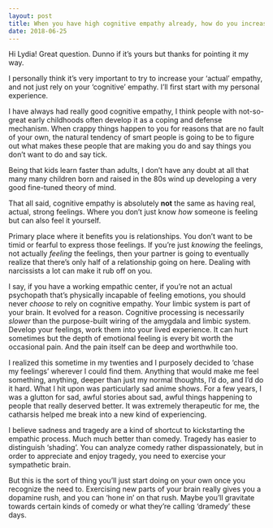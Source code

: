 ```yaml
---
layout: post
title: When you have high cognitive empathy already, how do you increase your affective&#47;emotional empathy? Should you even bother trying to increase your affective&#47;emotional empathy, if your cognitive empathy is high? Why or why not?
date: 2018-06-25
---
```


<p>Hi Lydia! Great question. Dunno if it’s yours but thanks for pointing it my way.</p><p>I personally think it’s very important to try to increase your ‘actual’ empathy, and not just rely on your ‘cognitive’ empathy. I’ll first start with my personal experience.</p><p>I have always had really good cognitive empathy, I think people with not-so-great early childhoods often develop it as a coping and defense mechanism. When crappy things happen to you for reasons that are no fault of your own, the natural tendency of smart people is going to be to figure out what makes these people that are making you do and say things you don’t want to do and say tick.</p><p>Being that kids learn faster than adults, I don’t have any doubt at all that many many children born and raised in the 80s wind up developing a very good fine-tuned theory of mind.</p><p>That all said, cognitive empathy is absolutely <b>not</b> the same as having real, actual, strong feelings. Where you don’t just know <i>how</i> someone is feeling but can also feel it yourself.</p><p>Primary place where it benefits you is relationships. You don’t want to be timid or fearful to express those feelings. If you’re just <i>knowing</i> the feelings, not actually <i>feeling</i> the feelings, then your partner is going to eventually realize that there’s only half of a relationship going on here. Dealing with narcissists a lot can make it rub off on you.</p><p>I say, if you have a working empathic center, if you’re not an actual psychopath that’s physically incapable of feeling emotions, you should never <i>choose</i> to rely on cognitive empathy. Your limbic system is part of your brain. It evolved for a reason. Cognitive processing is necessarily <i>slower</i> than the purpose-built wiring of the amygdala and limbic system. Develop your feelings, work them into your lived experience. It can hurt sometimes but the depth of emotional feeling is every bit worth the occasional pain. And the pain itself can be deep and worthwhile too.</p><p>I realized this sometime in my twenties and I purposely decided to ‘chase my feelings’ wherever I could find them. Anything that would make me feel something, anything, deeper than just my normal thoughts, I’d do, and I’d do it hard. What I hit upon was particularly sad anime shows. For a few years, I was a glutton for sad, awful stories about sad, awful things happening to people that really deserved better. It was extremely therapeutic for me, the catharsis helped me break into a new kind of experiencing.</p><p>I believe sadness and tragedy are a kind of shortcut to kickstarting the empathic process. Much much better than comedy. Tragedy has easier to distinguish ‘shading’. You can analyze comedy rather dispassionately, but in order to appreciate and enjoy tragedy, you need to exercise your sympathetic brain.</p><p>But this is the sort of thing you’ll just start doing on your own once you recognize the need to. Exercising new parts of your brain really gives you a dopamine rush, and you can ‘hone in’ on that rush. Maybe you’ll gravitate towards certain kinds of comedy or what they’re calling ‘dramedy’ these days.</p>

